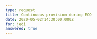 ```yaml
---
type: request
title: Continuous provision during ECQ
date: 2020-05-02T14:30:00.000Z
for: jedi
answered: true
---
```


